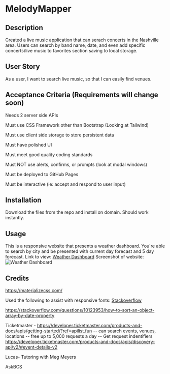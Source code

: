# MelodyMapper
## Description
Created a live music application that can serach concerts in the Nashville area. Users can search by band name, date, and even add specific concerts/live music to favorites section
saving to local storage.
## User Story
As a user, 
I want to search live music, 
so that I can easily find venues.
## Acceptance Criteria (Requirements will change soon)
Needs 2 server side APIs

Must use CSS Framework other than Bootstrap (Looking at Tailwind)

Must use client side storage to store persistent data

Must have polished UI

Must meet good quality coding standards

Must NOT use alerts, confirms, or prompts (look at modal windows)

Must be deployed to GitHub Pages

Must be interactive (ie: accept and respond to user input)
## Installation
Download the files from the repo and install on domain. Should work instantly.
## Usage
This is a responsive website that presents a weather dashboard. You're able to search by city and be presented with current day forecast and 5 day forecast.
Link to view: [Weather Dashboard](https://pgold762.github.io/TimedQuiz/)
Screenshot of website:
![Weather Dashboard](./assets/images/timed-quiz.png "Weather")
## Credits 
https://materializecss.com/

Used the following to assist with responsive fonts: [Stackoverflow](https://stackoverflow.com/questions/49036519/how-to-make-font-sizes-responsive-in-materialize)

https://stackoverflow.com/questions/10123953/how-to-sort-an-object-array-by-date-property

Ticketmaster - https://developer.ticketmaster.com/products-and-docs/apis/getting-started/?ref=apilist.fun
-- can search events, venues, locations
-- free up to 5,000 requests a day
-- Get request indentifiers https://developer.ticketmaster.com/products-and-docs/apis/discovery-api/v2/#event-details-v2

Lucas- Tutoring with Meg Meyers

AskBCS



